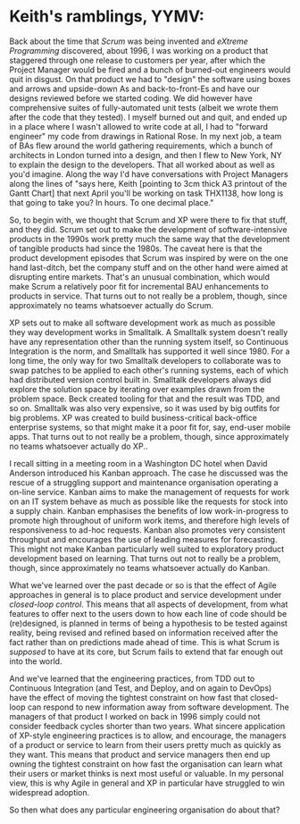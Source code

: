 # Keith's ramblings, YYMV: 

Back about the time that _Scrum_ was being invented and _eXtreme Programming_ discovered, about 1996, I was working on a product that staggered through one release to customers per year, after which the Project Manager would be fired and a bunch of burned-out engineers would quit in disgust. On that product we had to "design" the software using boxes and arrows and upside-down As and back-to-front-Es and have our designs reviewed before we started coding. We did however have comprehensive suites of fully-automated unit tests (albeit we wrote them after the code that they tested). I myself burned out and quit, and ended up in a place where I wasn't allowed to write code at all, I had to "forward engineer" my code from drawings in Rational Rose. In my next job, a team of BAs flew around the world gathering requirements, which a bunch of architects in London turned into a design, and then I flew to New York, NY to explain the design to the developers. That all worked about as well as you'd imagine. Along the way I'd have conversations with Project Managers along the lines of "says here, Keith [pointing to 3cm thick A3 printout of the Gantt Chart] that next April you'll be working on task THX1138, how long is that going to take you? In hours. To one decimal place."

So, to begin with, we thought that Scrum and XP were there to fix that stuff, and they did. Scrum set out to make the development of software-intensive products in the 1990s work pretty much the same way that the development of tangible products had since the 1980s. The caveat here is that the product development episodes that Scrum was inspired by were on the one hand last-ditch, bet the company stuff and on the other hand were aimed at disrupting entire markets. That's an unusual combination, which would make Scrum a relatively poor fit for incremental BAU enhancements to products in service. That turns out to not really be a problem, though, since approximately no teams whatsoever actually do Scrum.

XP sets out to make all software development work as much as possible they way development works in Smalltalk. A Smalltalk system doesn't really have any representation other than the running system itself, so Continuous Integration is the norm, and Smalltalk has supported it well since 1980. For a long time, the only way for two Smalltalk developers to collaborate was to swap patches to be applied to each other's running systems, each of which had distributed version control built in. Smalltalk developers always did explore the solution space by iterating over examples drawn from the problem space. Beck created tooling for that and the result was TDD, and so on. Smalltalk was also very expensive, so it was used by big outfits for big problems. XP was created to build business-critical back-office enterprise systems, so that might make it a poor fit for, say, end-user mobile apps. That turns out to not really be a problem, though, since approximately no teams whatsoever actually do XP..

I recall sitting in a meeting room in a Washington DC hotel when David Anderson introduced his Kanban approach. The case he discussed was the rescue of a struggling support and maintenance organisation operating a on-line service. Kanban aims to make the management of requests for work on  an IT system behave as much as possible like the requests for stock into a supply chain. Kanban emphasises the benefits of low work-in-progress to promote high throughout of uniform work items, and therefore high levels of responsiveness to ad-hoc requests. Kanban also promotes very consistent throughput and encourages the use of leading measures for forecasting. This might not make Kanban particularly well suited to exploratory product development based on learning. That turns out not to really be a problem, though, since approximately no teams whatsoever actually do Kanban.

What we've learned over the past decade or so is that the effect of Agile approaches in general is to place product and service development under _closed-loop control_. This means that all aspects of development, from what features to offer next to the users down to how each line of code should be (re)designed, is planned in terms of being a hypothesis to be tested against reality, being revised and refined based on information received after the fact rather than on predictions made ahead of time. This is what Scrum is _supposed_ to have at its core, but Scrum fails to extend that far enough out into the world.

And we've learned that the engineering practices, from TDD out to Continuous Integration (and Test, and Deploy, and on again to DevOps) have the effect of moving the tightest constraint on how fast that closed-loop can respond to new information away from software development. The managers of that product I worked on back in 1996 simply could not consider feedback cycles shorter than two years. What sincere application of XP-style engineering practices is to allow, and encourage, the managers of a product or service to learn from their users pretty much as quickly as they want. This means that product and service managers then end up owning the tightest constraint on how fast the organisation can learn what their users or market thinks is next most useful or valuable. In my personal view, this is why Agile in general and XP in particular have struggled to win widespread adoption.

So then what does any particular engineering organisation do about that?
